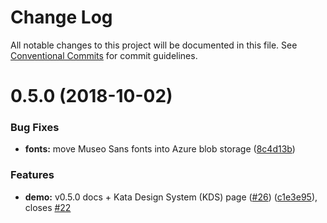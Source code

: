 # Change Log

All notable changes to this project will be documented in this file.
See [Conventional Commits](https://conventionalcommits.org) for commit guidelines.

<a name="0.5.0"></a>
# 0.5.0 (2018-10-02)


### Bug Fixes

* **fonts:** move Museo Sans fonts into Azure blob storage ([8c4d13b](https://github.com/kata-ai/kata-kit/commit/8c4d13b))


### Features

* **demo:** v0.5.0 docs + Kata Design System (KDS) page ([#26](https://github.com/kata-ai/kata-kit/issues/26)) ([c1e3e95](https://github.com/kata-ai/kata-kit/commit/c1e3e95)), closes [#22](https://github.com/kata-ai/kata-kit/issues/22)
